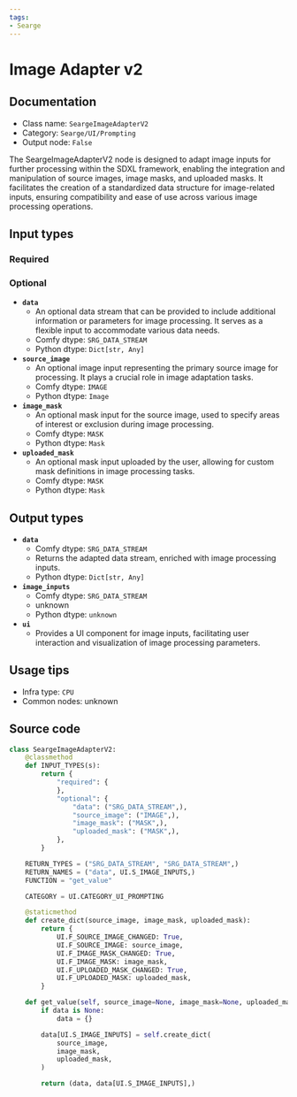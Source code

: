 ```yaml
---
tags:
- Searge
---
```


# Image Adapter v2
## Documentation
- Class name: `SeargeImageAdapterV2`
- Category: `Searge/UI/Prompting`
- Output node: `False`

The SeargeImageAdapterV2 node is designed to adapt image inputs for further processing within the SDXL framework, enabling the integration and manipulation of source images, image masks, and uploaded masks. It facilitates the creation of a standardized data structure for image-related inputs, ensuring compatibility and ease of use across various image processing operations.
## Input types
### Required
### Optional
- **`data`**
    - An optional data stream that can be provided to include additional information or parameters for image processing. It serves as a flexible input to accommodate various data needs.
    - Comfy dtype: `SRG_DATA_STREAM`
    - Python dtype: `Dict[str, Any]`
- **`source_image`**
    - An optional image input representing the primary source image for processing. It plays a crucial role in image adaptation tasks.
    - Comfy dtype: `IMAGE`
    - Python dtype: `Image`
- **`image_mask`**
    - An optional mask input for the source image, used to specify areas of interest or exclusion during image processing.
    - Comfy dtype: `MASK`
    - Python dtype: `Mask`
- **`uploaded_mask`**
    - An optional mask input uploaded by the user, allowing for custom mask definitions in image processing tasks.
    - Comfy dtype: `MASK`
    - Python dtype: `Mask`
## Output types
- **`data`**
    - Comfy dtype: `SRG_DATA_STREAM`
    - Returns the adapted data stream, enriched with image processing inputs.
    - Python dtype: `Dict[str, Any]`
- **`image_inputs`**
    - Comfy dtype: `SRG_DATA_STREAM`
    - unknown
    - Python dtype: `unknown`
- **`ui`**
    - Provides a UI component for image inputs, facilitating user interaction and visualization of image processing parameters.
## Usage tips
- Infra type: `CPU`
- Common nodes: unknown


## Source code
```python
class SeargeImageAdapterV2:
    @classmethod
    def INPUT_TYPES(s):
        return {
            "required": {
            },
            "optional": {
                "data": ("SRG_DATA_STREAM",),
                "source_image": ("IMAGE",),
                "image_mask": ("MASK",),
                "uploaded_mask": ("MASK",),
            },
        }

    RETURN_TYPES = ("SRG_DATA_STREAM", "SRG_DATA_STREAM",)
    RETURN_NAMES = ("data", UI.S_IMAGE_INPUTS,)
    FUNCTION = "get_value"

    CATEGORY = UI.CATEGORY_UI_PROMPTING

    @staticmethod
    def create_dict(source_image, image_mask, uploaded_mask):
        return {
            UI.F_SOURCE_IMAGE_CHANGED: True,
            UI.F_SOURCE_IMAGE: source_image,
            UI.F_IMAGE_MASK_CHANGED: True,
            UI.F_IMAGE_MASK: image_mask,
            UI.F_UPLOADED_MASK_CHANGED: True,
            UI.F_UPLOADED_MASK: uploaded_mask,
        }

    def get_value(self, source_image=None, image_mask=None, uploaded_mask=None, data=None):
        if data is None:
            data = {}

        data[UI.S_IMAGE_INPUTS] = self.create_dict(
            source_image,
            image_mask,
            uploaded_mask,
        )

        return (data, data[UI.S_IMAGE_INPUTS],)

```
